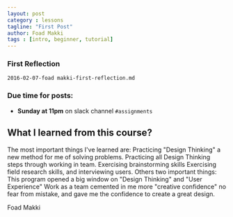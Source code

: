 ```yaml
---
layout: post
category : lessons
tagline: "First Post"
author: Foad Makki
tags : [intro, beginner, tutorial]
---
```


### First Reflection
`2016-02-07-foad makki-first-reflection.md`
### Due time for posts:
- __Sunday at 11pm__ on slack channel `#assignments`


What I learned from this course?
------------
The most important things I've learned are:
Practicing "Design Thinking" a new method for me of solving problems.
Practicing all Design Thinking steps through working in team.
Exercising brainstorming skills
Exercising field research skills, and interviewing users.
Others two important things:
This program opened a big window on "Design Thinking" and "User Experience"
Work as a team cemented in me more "creative confidence" no fear from mistake,
and gave me the confidence to create a great design.


Foad Makki